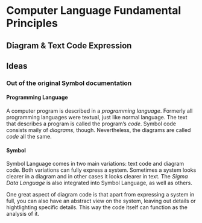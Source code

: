 ﻿Computer Language Fundamental Principles
========================================

## **Diagram & Text Code Expression**

## **Ideas**

### **Out of the original Symbol documentation**

#### **Programming Language**

A computer program is described in a *programming language*. Formerly all programming languages were textual, just like normal language. The text that describes a program is called the program’s *code*. Symbol code consists maily of *diagrams*, though. Nevertheless, the diagrams are called *code* all the same.

#### **Symbol**

Symbol Language comes in two main variations: text code and diagram code. Both variations can fully express a system. Sometimes a system looks clearer in a diagram and in other cases it looks clearer in text. The *Sigma Data Language* is also integrated into Symbol Language, as well as others.

One great aspect of diagram code is that apart from expressing a system in full, you can also have an abstract view on the system, leaving out details or hightlighting specific details. This way the code itself can function as the analysis of it.

